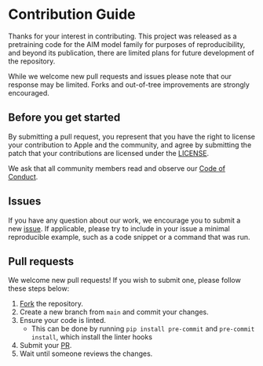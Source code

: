 # Contribution Guide

Thanks for your interest in contributing. This project was released as a pretraining code for the AIM model family for
purposes of reproducibility, and beyond its publication, there are limited plans for future development
of the repository.

While we welcome new pull requests and issues please note that our response may be limited. Forks and out-of-tree
improvements are strongly encouraged.

## Before you get started

By submitting a pull request, you represent that you have the right to license your contribution to Apple and
the community, and agree by submitting the patch that your contributions are licensed under the [LICENSE](LICENSE).

We ask that all community members read and observe our [Code of Conduct](CODE_OF_CONDUCT.md).

## Issues

If you have any question about our work, we encourage you to submit a new
[issue](https://github.com/apple/ml-l3m/issues/new). If applicable, please try to include in your issue
a minimal reproducible example, such as a code snippet or a command that was run.

## Pull requests

We welcome new pull requests! If you wish to submit one, please follow these steps below:

1. [Fork](https://github.com/apple/ml-l3m/fork) the repository.
2. Create a new branch from `main` and commit your changes.
3. Ensure your code is linted.
   - This can be done by running `pip install pre-commit` and `pre-commit install`, which install the linter hooks
4. Submit your [PR](https://github.com/apple/ml-l3m/compare).
5. Wait until someone reviews the changes.
